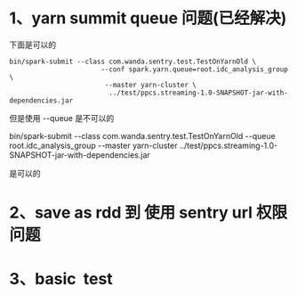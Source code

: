 
# 1、yarn summit queue 问题(已经解决)

下面是可以的
```
bin/spark-submit --class com.wanda.sentry.test.TestOnYarnOld \
                       --conf spark.yarn.queue=root.idc_analysis_group \
                        --master yarn-cluster \
                         ../test/ppcs.streaming-1.0-SNAPSHOT-jar-with-dependencies.jar 
```
但是使用  --queue 是不可以的

bin/spark-submit --class com.wanda.sentry.test.TestOnYarnOld --queue root.idc_analysis_group --master yarn-cluster ../test/ppcs.streaming-1.0-SNAPSHOT-jar-with-dependencies.jar

是可以的

# 2、save as rdd 到 使用 sentry url 权限问题


# 3、basic  test
